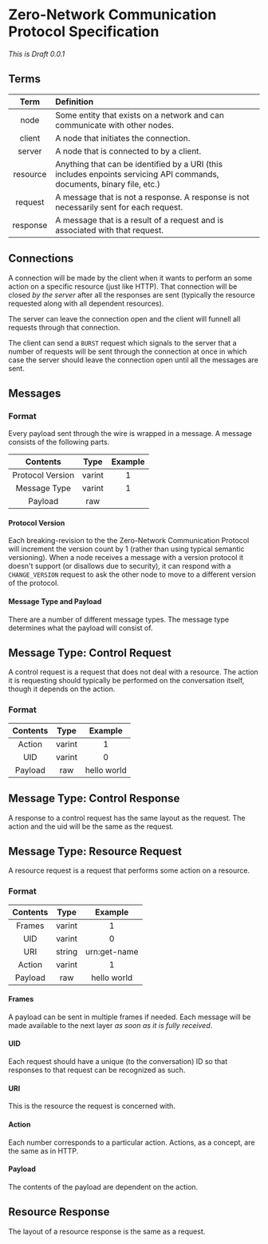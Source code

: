 # Zero-Network Communication Protocol Specification

*This is Draft 0.0.1*

## Terms

| Term | Definition |
| :--: | :--------- |
| node | Some entity that exists on a network and can communicate with other nodes. |
| client | A node that initiates the connection. |
| server | A node that is connected to by a client. |
| resource | Anything that can be identified by a URI (this includes enpoints servicing API commands, documents, binary file, etc.) |
| request | A message that is not a response. A response is not necessarily sent for each request. |
| response | A message that is a result of a request and is associated with that request. |

## Connections

A connection will be made by the client when it wants to perform an some action on a specific resource (just like HTTP). That connection will be closed *by the server* after all the responses are sent (typically the resource requested along with all dependent resources).

The server can leave the connection open and the client will funnell all requests through that connection.

The client can send a `BURST` request which signals to the server that a number of requests will be sent through the connection at once in which case the server should leave the connection open until all the messages are sent.

## Messages

### Format

Every payload sent through the wire is wrapped in a message. A message consists of the following parts.

|     Contents     |  Type  |     Example      |
| :--------------: | :----: | :--------------: |
| Protocol Version | varint |         1        |
|   Message Type   | varint |         1        |
|     Payload      |  raw   |                  |

#### Protocol Version

Each breaking-revision to the the Zero-Network Communication Protocol will increment the version count by 1 (rather than using typical semantic versioning). When a node receives a message with a version protocol it doesn't support (or disallows due to security), it can respond with a `CHANGE_VERSION` request to ask the other node to move to a different version of the protocol.

#### Message Type and Payload

There are a number of different message types. The message type determines what the payload will consist of.

## Message Type: Control Request

A control request is a request that does not deal with a resource. The action it is requesting should typically be performed on the conversation itself, though it depends on the action.

### Format

|     Contents     |  Type  |     Example      |
| :--------------: | :----: | :--------------: |
|     Action       | varint |         1        |
|      UID         | varint |         0        |
|     Payload      |  raw   |   hello world    |

## Message Type: Control Response

A response to a control request has the same layout as the request. The action and the uid will be the same as the request.

## Message Type: Resource Request

A resource request is a request that performs some action on a resource.

### Format

|     Contents     |  Type  |     Example      |
| :--------------: | :----: | :--------------: |
|     Frames       | varint |         1        |
|       UID        | varint |         0        |
|       URI        | string |   urn:get-name   |
|     Action       | varint |         1        |
|     Payload      |  raw   |   hello world    |

#### Frames

A payload can be sent in multiple frames if needed. Each message will be made available to the next layer *as soon as it is fully received*.

#### UID

Each request should have a unique (to the conversation) ID so that responses to that request can be recognized as such.

#### URI

This is the resource the request is concerned with.

#### Action

Each number corresponds to a particular action. Actions, as a concept, are the same as in HTTP.

#### Payload

The contents of the payload are dependent on the action.

## Resource Response

The layout of a resource response is the same as a request.
